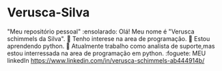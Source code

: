 # Verusca-Silva
 "Meu repositório pessoal"
:ensolarado: Olá! Meu nome é "Verusca schimmels da Silva".
:large_orange_diamond: Tenho interese na area de programação.
:large_orange_diamond: Estou aprendendo python.
:large_orange_diamond: Atualmente trabalho como analista de suporte,mas  estou interressada na area de programação em python.
:foguete: MEU linkedIn https://www.linkedin.com/in/verusca-schimmels-ab444914b/

